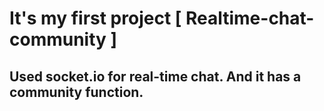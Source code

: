 # It's my first project [ Realtime-chat-community ]

## Used socket.io for real-time chat. And it has a community function.
